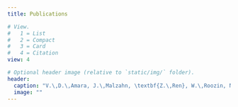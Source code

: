 ```yaml
---
title: Publications

# View.
#   1 = List
#   2 = Compact
#   3 = Card
#   4 = Citation
view: 4

# Optional header image (relative to `static/img/` folder).
header:
  caption: "V.\,D.\,Amara, J.\,Malzahn, \textbf{Z.\,Ren}, W.\,Roozin, N.\,G.\,Tsagarakis, "On the Efficient Control of Series-Parallel Compliant  Articulated Robots", in IEEE International Conference on Robotics and Automation (ICRA), 2020."
  image: ""
---
```

